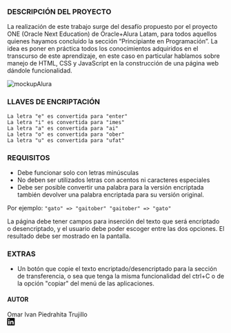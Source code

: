 ### DESCRIPCIÓN DEL PROYECTO
La realización de este trabajo surge del desafío propuesto por el proyecto ONE (Oracle Next Education) de Oracle+Alura Latam, para todos aquellos quienes hayamos concluido la sección “Principiante en Programación”. 
La idea es poner en práctica todos los conocimientos adquiridos en el transcurso de este aprendizaje, en este caso en particular hablamos sobre manejo de HTML, CSS y JavaScript en la construcción de una página web dándole funcionalidad.

![mockupAlura](https://i.imgur.com/ZvM5466.jpg "mockupAlura")

### LLAVES DE ENCRIPTACIÓN

    La letra "e" es convertida para "enter"
    La letra "i" es convertida para "imes"
    La letra "a" es convertida para "ai"
    La letra "o" es convertida para "ober"
    La letra "u" es convertida para "ufat"


### REQUISITOS
- Debe funcionar solo con letras minúsculas
- No deben ser utilizados letras con acentos ni caracteres especiales
- Debe ser posible convertir una palabra para la versión encriptada también devolver una palabra encriptada para su versión original.

Por ejemplo:
`"gato" => "gaitober"
"gaitober" => "gato"`

La página debe tener campos para
inserción del texto que será encriptado o desencriptado, y el usuario debe poder escoger entre las dos opciones.
El resultado debe ser mostrado en la pantalla.

### EXTRAS
- Un botón que copie el texto encriptado/desencriptado para la sección de transferencia, o sea que tenga la misma funcionalidad del ctrl+C o de la opción "copiar" del menú de las aplicaciones.

#### AUTOR

Omar Ivan Piedrahita Trujillo <a href="https://www.linkedin.com/in/omar-piedrahita-8b6548255/"></a><svg role="img" viewBox="0 0 700 700" xmlns="http://www.w3.org/2000/svg"><path d="M20.447 20.452h-3.554v-5.569c0-1.328-.027-3.037-1.852-3.037-1.853 0-2.136 1.445-2.136 2.939v5.667H9.351V9h3.414v1.561h.046c.477-.9 1.637-1.85 3.37-1.85 3.601 0 4.267 2.37 4.267 5.455v6.286zM5.337 7.433c-1.144 0-2.063-.926-2.063-2.065 0-1.138.92-2.063 2.063-2.063 1.14 0 2.064.925 2.064 2.063 0 1.139-.925 2.065-2.064 2.065zm1.782 13.019H3.555V9h3.564v11.452zM22.225 0H1.771C.792 0 0 .774 0 1.729v20.542C0 23.227.792 24 1.771 24h20.451C23.2 24 24 23.227 24 22.271V1.729C24 .774 23.2 0 22.222 0h.003z"/></svg></a>
